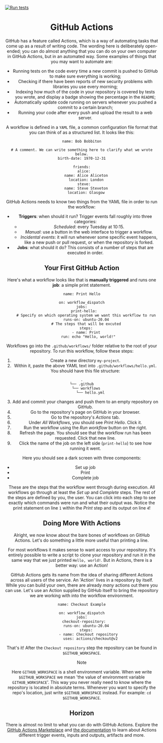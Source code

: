 [![Run tests](https://github.com/jurrezwaan/my-project/actions/workflows/run_test.yml/badge.svg)](https://github.com/jurrezwaan/my-project/actions/workflows/run_test.yml)

<center><div class="readability"><h1 id="github-actions">GitHub Actions</h1>
<p>GitHub has a feature called Actions, which is a way of automating tasks that come up as a result of writing code. The wording here is deliberately open-ended; you can do almost
anything that you can do on your own computer in GitHub Actions, but in an automated way. Some examples of things that you may want to automate are:</p>
<ul>
<li>Running tests on the code every time a new commit is pushed to GitHub to make sure everything is working;</li>
<li>Checking if there have been reports of new security problems with libraries you use every morning;</li>
<li>Indexing how much of the code in your repository is covered by tests you wrote, and display a badge showing the percentage in the <code>README</code>;</li>
<li>Automatically update code running on servers whenever you pushed a commit to a certain branch;</li>
<li>Running your code after every push and upload the result to a web server.</li>
</ul>
<p>A workflow is defined in a <code class="interpreted-text" role="term">YAML</code> file, a common configuration file format that you can think of as a structured list. It looks
like this:</p>
<div class="sourceCode" id="cb1">
<pre class="sourceCode yaml"><code class="sourceCode yaml"><span id="cb1-1"><a href="#cb1-1" aria-hidden="true" tabindex="-1"></a><span class="fu">name</span><span class="kw">:</span><span class="at"> Bob Bobbiton</span></span>
<span id="cb1-2"><a href="#cb1-2" aria-hidden="true" tabindex="-1"></a></span>
<span id="cb1-3"><a href="#cb1-3" aria-hidden="true" tabindex="-1"></a><span class="co"># A comment. We can write something here to clarify what we wrote below.</span></span>
<span id="cb1-4"><a href="#cb1-4" aria-hidden="true" tabindex="-1"></a><span class="fu">birth-date</span><span class="kw">:</span><span class="at"> 1970-12-31</span></span>
<span id="cb1-5"><a href="#cb1-5" aria-hidden="true" tabindex="-1"></a></span>
<span id="cb1-6"><a href="#cb1-6" aria-hidden="true" tabindex="-1"></a><span class="fu">friends</span><span class="kw">:</span></span>
<span id="cb1-7"><a href="#cb1-7" aria-hidden="true" tabindex="-1"></a><span class="at">  </span><span class="fu">alice</span><span class="kw">:</span></span>
<span id="cb1-8"><a href="#cb1-8" aria-hidden="true" tabindex="-1"></a><span class="at">    </span><span class="fu">name</span><span class="kw">:</span><span class="at"> Alice Aliceton</span></span>
<span id="cb1-9"><a href="#cb1-9" aria-hidden="true" tabindex="-1"></a><span class="at">    </span><span class="fu">location</span><span class="kw">:</span><span class="at"> London</span></span>
<span id="cb1-10"><a href="#cb1-10" aria-hidden="true" tabindex="-1"></a><span class="at">  </span><span class="fu">steve</span><span class="kw">:</span></span>
<span id="cb1-11"><a href="#cb1-11" aria-hidden="true" tabindex="-1"></a><span class="at">    </span><span class="fu">name</span><span class="kw">:</span><span class="at"> Steve Steveton</span></span>
<span id="cb1-12"><a href="#cb1-12" aria-hidden="true" tabindex="-1"></a><span class="at">    </span><span class="fu">location</span><span class="kw">:</span><span class="at"> Glasgow</span></span></code></pre></div>
<p>GitHub Actions needs to know two things from the YAML file in order to run the workflow:</p>
<ul>
<li><strong>Triggers</strong>: when should it run? Trigger events fall roughly into three categories:
<ul>
<li><em>Scheduled</em>: every Tuesday at 10:15.</li>
<li><em>Manual</em>: use a button in the web interface to trigger a workflow.</li>
<li><em>Incidental events</em>: it will run whenever some specific event happens, like a new push or pull request, or when the repository is forked.</li>
</ul>
</li>
<li><strong>Jobs</strong>: what should it do? This consists of a number of steps that are executed in order.</li>
</ul>
<h2 id="your-first-github-action">Your First GitHub Action</h2>
<p>Here's what a workflow looks like that is <strong>manually triggered</strong> and runs one <strong>job</strong>: a simple print statement.</p>
<div class="sourceCode" id="cb2">
<pre class="sourceCode yaml"><code class="sourceCode yaml"><span id="cb2-1"><a href="#cb2-1" aria-hidden="true" tabindex="-1"></a><span class="fu">name</span><span class="kw">:</span><span class="at"> Print Hello</span></span>
<span id="cb2-2"><a href="#cb2-2" aria-hidden="true" tabindex="-1"></a></span>
<span id="cb2-3"><a href="#cb2-3" aria-hidden="true" tabindex="-1"></a><span class="fu">on</span><span class="kw">:</span><span class="at"> workflow_dispatch</span></span>
<span id="cb2-4"><a href="#cb2-4" aria-hidden="true" tabindex="-1"></a><span class="fu">jobs</span><span class="kw">:</span></span>
<span id="cb2-5"><a href="#cb2-5" aria-hidden="true" tabindex="-1"></a><span class="at">  </span><span class="fu">print-hello</span><span class="kw">:</span></span>
<span id="cb2-6"><a href="#cb2-6" aria-hidden="true" tabindex="-1"></a><span class="co">    # Specify on which operating system we want this workflow to run</span></span>
<span id="cb2-7"><a href="#cb2-7" aria-hidden="true" tabindex="-1"></a><span class="at">    </span><span class="fu">runs-on</span><span class="kw">:</span><span class="at"> ubuntu-20.04</span></span>
<span id="cb2-8"><a href="#cb2-8" aria-hidden="true" tabindex="-1"></a><span class="co">    # The steps that will be excuted</span></span>
<span id="cb2-9"><a href="#cb2-9" aria-hidden="true" tabindex="-1"></a><span class="at">    </span><span class="fu">steps</span><span class="kw">:</span></span>
<span id="cb2-10"><a href="#cb2-10" aria-hidden="true" tabindex="-1"></a><span class="at">    </span><span class="kw">-</span><span class="at"> </span><span class="fu">name</span><span class="kw">:</span><span class="at"> Print</span></span>
<span id="cb2-11"><a href="#cb2-11" aria-hidden="true" tabindex="-1"></a><span class="at">      </span><span class="fu">run</span><span class="kw">:</span><span class="at"> echo "Hello, world!"</span></span></code></pre></div>
<p>Workflows go into the <code class="interpreted-text" role="file">.github/workflows/</code> folder relative to the root of your repository. To run this workflow, follow these
steps:</p>
<ol type="1">
<li>Create a new directory <code class="interpreted-text" role="file">my-project</code>.</li>
<li>Within it, paste the above YAML text into <code class="interpreted-text" role="file">.github/workflows/hello.yml</code>. You should have this file structure:</li>
</ol>
<pre class=""><code>.
└── .github
    └── workflows
        └── hello.yml</code></pre>
<ol type="1" start="3">
<li>Add and commit your changes and push them to an empty repository on GitHub.</li>
<li>Go to the repository's page on GitHub in your browser.</li>
<li>Go to the repository's <em>Actions</em> tab.</li>
<li>Under <em>All Workflows</em>, you should see <em>Print Hello</em>. Click it.</li>
<li>Run the workflow using the <em>Run workflow</em> button on the right.</li>
<li>Refresh the page. You should see that the workflow run has been requested. Click that new line.</li>
<li>Click the name of the job on the left side (<code>print-hello</code>) to see how running it went.</li>
</ol>
<p>Here you should see a dark screen with three components:</p>
<ul>
<li>Set up job</li>
<li>Print</li>
<li>Complete job</li>
</ul>
<p>These are the steps that the workflow went through during execution. All workflows go through at least the <em>Set up</em> and <em>Complete</em> steps. The rest of the steps
are defined by you, the user. You can click into each step to see exactly which commands were run and what their output was. Notice the print statement on line <code>1</code>
within the <em>Print</em> step and its output on line <code>4</code>!</p>
<h2 id="doing-more-with-actions">Doing More With Actions</h2>
<p>Alright, we now know about the bare bones of workflows on GitHub Actions. Let's do something a little more useful than printing a line.</p>
<p>For most workflows it makes sense to want access to your repository. It's entirely possible to write a script to clone your repository and run it in the same way that we just
printed <code>Hello, world!</code>. But in Actions, there is a better way: use an Action!</p>
<p>GitHub Actions gets its name from the idea of sharing different Actions across all users of the service. An 'Action' lives in a repository by itself. While you can build your
own, there are already <em>many</em> actions out there you can use. Let's use an Action supplied by GitHub itself to bring the repository we are working with into the workflow
environment.</p>
<div class="sourceCode" id="cb4">
<pre class="sourceCode yaml"><code class="sourceCode yaml"><span id="cb4-1"><a href="#cb4-1" aria-hidden="true" tabindex="-1"></a><span class="fu">name</span><span class="kw">:</span><span class="at"> Checkout Example</span></span>
<span id="cb4-2"><a href="#cb4-2" aria-hidden="true" tabindex="-1"></a></span>
<span id="cb4-3"><a href="#cb4-3" aria-hidden="true" tabindex="-1"></a><span class="fu">on</span><span class="kw">:</span><span class="at"> workflow_dispatch</span></span>
<span id="cb4-4"><a href="#cb4-4" aria-hidden="true" tabindex="-1"></a><span class="fu">jobs</span><span class="kw">:</span></span>
<span id="cb4-5"><a href="#cb4-5" aria-hidden="true" tabindex="-1"></a><span class="at">  </span><span class="fu">checkout-repository</span><span class="kw">:</span></span>
<span id="cb4-6"><a href="#cb4-6" aria-hidden="true" tabindex="-1"></a><span class="at">    </span><span class="fu">runs-on</span><span class="kw">:</span><span class="at"> ubuntu-20.04</span></span>
<span id="cb4-7"><a href="#cb4-7" aria-hidden="true" tabindex="-1"></a><span class="at">    </span><span class="fu">steps</span><span class="kw">:</span></span>
<span id="cb4-8"><a href="#cb4-8" aria-hidden="true" tabindex="-1"></a><span class="at">      </span><span class="kw">-</span><span class="at"> </span><span class="fu">name</span><span class="kw">:</span><span class="at"> Checkout repository</span></span>
<span id="cb4-9"><a href="#cb4-9" aria-hidden="true" tabindex="-1"></a><span class="at">        </span><span class="fu">uses</span><span class="kw">:</span><span class="at"> actions/checkout@v2</span></span></code></pre></div>
<p>That's it! After the <code>Checkout repository</code> step the repository can be found in <code>$GITHUB_WORKSPACE</code>.</p>
<div class="note">
<div class="title">
<p>Note</p>
</div>
<p>Here <code>GITHUB_WORKSPACE</code> is a shell environment variable. When we write <code>$GITHUB_WORKSPACE</code> we mean 'the value of environment variable
<code>GITHUB_WORKSPACE</code>'. This way you never really need to know where the repository is located in absolute terms. Whenever you want to specify the repo's location, just
write <code>$GITHUB_WORKSPACE</code> instead. For example: <code>cd $GITHUB_WORKSPACE</code>.</p>
</div>
<h2 id="horizon">Horizon</h2>
<p>There is almost no limit to what you can do with GitHub Actions. Explore the <a href="https://github.com/marketplace?type=actions">GitHub Actions Marketplace</a> and <a href="https://docs.github.com/en/free-pro-team@latest/actions">the documentation</a> to learn about Actions different trigger events, inputs and outputs, artifacts and more.</p></div></center>

